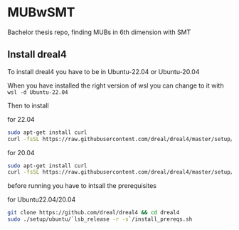 # MUBwSMT
Bachelor thesis repo, finding MUBs in 6th dimension with SMT

## Install dreal4
To install dreal4 you have to be in Ubuntu-22.04 or Ubuntu-20.04

When you have installed the right version of wsl you can change to it with 
```wsl -d Ubuntu-22.04```

Then to install

for 22.04
```bash
sudo apt-get install curl
curl -fsSL https://raw.githubusercontent.com/dreal/dreal4/master/setup/ubuntu/22.04/install.sh | sudo bash
```

for 20.04
```bash
sudo apt-get install curl
curl -fsSL https://raw.githubusercontent.com/dreal/dreal4/master/setup/ubuntu/20.04/install.sh | sudo bash
```

before running you have to intsall the prerequisites

for Ubuntu22.04/20.04
```bash
git clone https://github.com/dreal/dreal4 && cd dreal4
sudo ./setup/ubuntu/`lsb_release -r -s`/install_prereqs.sh
```

